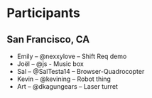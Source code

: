 # Participants

## San Francisco, CA

* Emily – @nexxylove – Shift Req demo
* Joël – @js - Music box
* Sal – @SalTesta14 – Browser-Quadrocopter
* Kevin – @kevining – Robot thing
* Art – @dkagungears – Laser turret